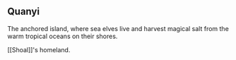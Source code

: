 ## Quanyi

The anchored island, where sea elves live and harvest magical salt from the warm tropical oceans on their shores.

[[Shoal]]'s homeland.

